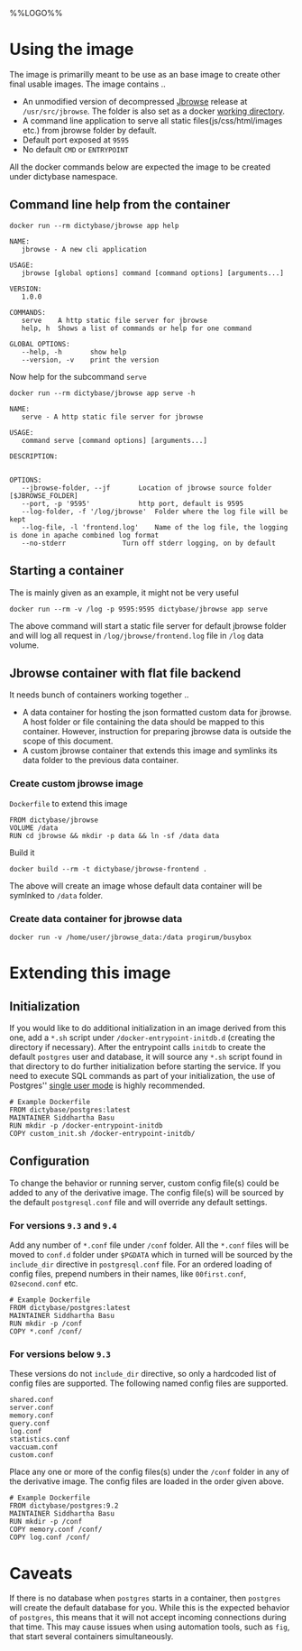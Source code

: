 
%%LOGO%%

# Using the image
The image is primarilly meant to be use as an base image to create other final
usable images.  The image contains ..

* An unmodified version of decompressed [Jbrowse](http://jbrowse.org) release at `/usr/src/jbrowse`. The folder is also set as a docker [working directory](http://docs.docker.com/reference/builder/#workdir).
* A command line application to serve all static files(js/css/html/images etc.) from jbrowse folder by default.
* Default port exposed at `9595`
* No default `CMD` or `ENTRYPOINT`

All the docker commands below are expected the image to be created under dictybase namespace.

## Command line help from the container

    docker run --rm dictybase/jbrowse app help

    NAME:
       jbrowse - A new cli application

    USAGE:
       jbrowse [global options] command [command options] [arguments...]

    VERSION:
       1.0.0

    COMMANDS:
       serve	A http static file server for jbrowse
       help, h	Shows a list of commands or help for one command
       
    GLOBAL OPTIONS:
       --help, -h		show help
       --version, -v	print the version

Now help for the subcommand `serve`

    docker run --rm dictybase/jbrowse app serve -h
       
    NAME:
       serve - A http static file server for jbrowse

    USAGE:
       command serve [command options] [arguments...]

    DESCRIPTION:
       

    OPTIONS:
       --jbrowse-folder, --jf 		Location of jbrowse source folder [$JBROWSE_FOLDER]
       --port, -p '9595'			http port, default is 9595
       --log-folder, -f '/log/jbrowse'	Folder where the log file will be kept
       --log-file, -l 'frontend.log'	Name of the log file, the logging is done in apache combined log format
       --no-stderr				Turn off stderr logging, on by default

## Starting a container
The is mainly given as an example, it might not be very useful

    docker run --rm -v /log -p 9595:9595 dictybase/jbrowse app serve

The above command will start a static file server for default jbrowse folder and will log all request in `/log/jbrowse/frontend.log` file in `/log` data volume.

## Jbrowse container with flat file backend
It needs bunch of containers working together ..

* A data container for hosting the json formatted custom data for jbrowse. A
  host folder or file containing the data should be mapped to this container.
  However, instruction for preparing jbrowse data is outside the scope of this
  document. 
* A custom jbrowse container that extends this image and symlinks its data
  folder to the previous data container.


### Create custom jbrowse image

`Dockerfile` to extend this image

    FROM dictybase/jbrowse
    VOLUME /data
    RUN cd jbrowse && mkdir -p data && ln -sf /data data 

Build it

    docker build --rm -t dictybase/jbrowse-frontend .

The above will create an image whose default data container will be symlnked to `/data` folder.

### Create data container for jbrowse data

    docker run -v /home/user/jbrowse_data:/data progirum/busybox 


# Extending this image

## Initialization

If you would like to do additional initialization in an image derived from this
one, add a `*.sh` script under `/docker-entrypoint-initdb.d` (creating the
directory if necessary). After the entrypoint calls `initdb` to create the
default `postgres` user and database, it will source any `*.sh` script found in
that directory to do further initialization before starting the service. If you
need to execute SQL commands as part of your initialization, the use of
Postgres'' [single user
mode](http://www.postgresql.org/docs/9.3/static/app-postgres.html#AEN90580) is
highly recommended.

    # Example Dockerfile
    FROM dictybase/postgres:latest
    MAINTAINER Siddhartha Basu
    RUN mkdir -p /docker-entrypoint-initdb
    COPY custom_init.sh /docker-entrypoint-initdb/

## Configuration

To change the behavior or running server, custom config file(s) could be added
to any of the derivative image. The config file(s) will be sourced by the
default `postgresql.conf` file and will override any default settings. 

### For versions `9.3` and `9.4`

Add any number of `*.conf` file under `/conf` folder. All the `*.conf` files
will be moved to `conf.d` folder under `$PGDATA` which in turned will be
sourced by the `include_dir` directive in `postgresql.conf` file. For an
ordered loading of config files, prepend numbers in their names, like
`00first.conf`, `02second.conf` etc.

    # Example Dockerfile
    FROM dictybase/postgres:latest
    MAINTAINER Siddhartha Basu
    RUN mkdir -p /conf
    COPY *.conf /conf/

### For versions below `9.3`

These versions do not `include_dir` directive, so only a hardcoded list of
config files are supported. The following named config files are supported.  

    shared.conf
    server.conf
    memory.conf
    query.conf
    log.conf
    statistics.conf
    vaccuam.conf
    custom.conf

Place any one or more of the config files(s) under the `/conf` folder in any of
the derivative image. The config files are loaded in the order given above.

    # Example Dockerfile
    FROM dictybase/postgres:9.2
    MAINTAINER Siddhartha Basu
    RUN mkdir -p /conf
    COPY memory.conf /conf/
    COPY log.conf /conf/
 

# Caveats

If there is no database when `postgres` starts in a container, then `postgres` will
create the default database for you. While this is the expected behavior of
`postgres`, this means that it will not accept incoming connections during that
time. This may cause issues when using automation tools, such as `fig`, that
start several containers simultaneously.
